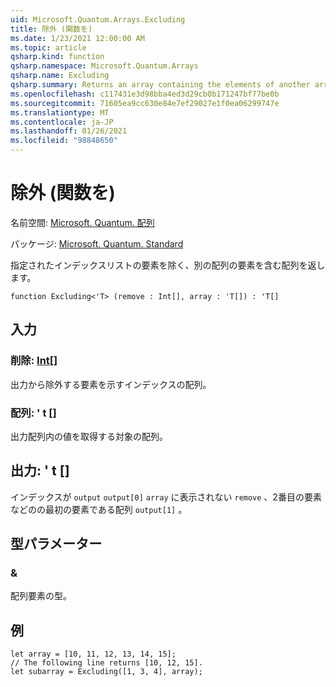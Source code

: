 ```yaml
---
uid: Microsoft.Quantum.Arrays.Excluding
title: 除外 (関数を)
ms.date: 1/23/2021 12:00:00 AM
ms.topic: article
qsharp.kind: function
qsharp.namespace: Microsoft.Quantum.Arrays
qsharp.name: Excluding
qsharp.summary: Returns an array containing the elements of another array, excluding elements at a given list of indices.
ms.openlocfilehash: c117431e3d98bba4ed3d29cb0b171247bf77be0b
ms.sourcegitcommit: 71605ea9cc630e84e7ef29027e1f0ea06299747e
ms.translationtype: MT
ms.contentlocale: ja-JP
ms.lasthandoff: 01/26/2021
ms.locfileid: "98848650"
---
```

# <a name="excluding-function"></a>除外 (関数を)

名前空間: [Microsoft. Quantum. 配列](xref:Microsoft.Quantum.Arrays)

パッケージ: [Microsoft. Quantum. Standard](https://nuget.org/packages/Microsoft.Quantum.Standard)


指定されたインデックスリストの要素を除く、別の配列の要素を含む配列を返します。

```qsharp
function Excluding<'T> (remove : Int[], array : 'T[]) : 'T[]
```


## <a name="input"></a>入力

### <a name="remove--int"></a>削除: [Int](xref:microsoft.quantum.lang-ref.int)[]

出力から除外する要素を示すインデックスの配列。


### <a name="array--t"></a>配列: ' t []

出力配列内の値を取得する対象の配列。



## <a name="output--t"></a>出力: ' t []

インデックスが `output` `output[0]` `array` に表示されない `remove` 、2番目の要素などのの最初の要素である配列 `output[1]` 。

## <a name="type-parameters"></a>型パラメーター

### <a name="t"></a>&

配列要素の型。

## <a name="example"></a>例

```qsharp
let array = [10, 11, 12, 13, 14, 15];
// The following line returns [10, 12, 15].
let subarray = Excluding([1, 3, 4], array);
```